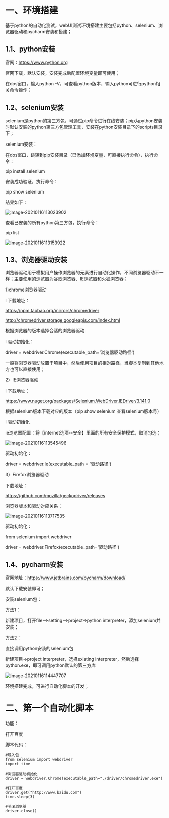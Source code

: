 # 一、环境搭建

基于python的自动化测试，webUI测试环境搭建主要包括python、selenium、浏览器驱动和pycharm安装和搭建；

## 1.1、python安装

官网：https://www.python.org

官网下载，默认安装，安装完成后配置环境变量即可使用；

在dos窗口，输入python -V，可查看python版本，输入python可进行python相关命令操作；

## 1.2、selenium安装

selenium是python的第三方包，可通过pip命令进行在线安装；pip为python安装时默认安装的python第三方包管理工具，安装在python安装目录下的scripts目录下；

selenium安装：

在dos窗口，跳转到pip安装目录（已添加环境变量，可直接执行命令），执行命令：

pip install selenium

安装成功验证，执行命令：

pip show selenium

结果如下：

![image-20210116113023902](D:\GitBook\SoftwareSource\mybook\img\image-20210116113023902.png)

查看已安装的所有python第三方包，执行命令：

pip list

![image-20210116113153922](D:\GitBook\SoftwareSource\mybook\img\image-20210116113153922.png)

## 1.3、浏览器驱动安装

浏览器驱动用于模拟用户操作浏览器的元素进行自动化操作，不同浏览器驱动不一样；主要使用的浏览器为谷歌浏览器、IE浏览器和火狐浏览器；

1)chrome浏览器驱动

l 下载地址：

https://npm.taobao.org/mirrors/chromedriver

http://chromedriver.storage.googleapis.com/index.html

根据浏览器的版本选择合适的浏览器驱动

l 驱动初始化：

driver = webdriver.Chrome(executable_path='浏览器驱动路径')

一般将浏览器驱动放置于项目中，然后使用项目的相对路径，当脚本复制到其他地方也可以直接使用；

 

2）IE浏览器驱动

l 下载地址：

https://www.nuget.org/packages/Selenium.WebDriver.IEDriver/3.141.0

根据selenium版本下载对应的版本（pip show selenium 查看selenium版本号）

l 驱动初始化

ie浏览器配置：将【internet选项--安全】里面的所有安全保护模式，取消勾选；

![image-20210116113545496](D:\GitBook\SoftwareSource\mybook\img\image-20210116113545496.png)

驱动初始化：

driver = webdriver.Ie(executable_path = '驱动路径')

 

3）Firefox浏览器驱动

下载地址：

https://github.com/mozilla/geckodriver/releases

浏览器版本和驱动对应关系：

![image-20210116113717535](D:\GitBook\SoftwareSource\mybook\img\image-20210116113717535.png)

驱动初始化：

from selenium import webdriver

driver = webdriver.Firefox(executable_path='驱动路径')

## 1.4、pycharm安装

官网地址：https://www.jetbrains.com/pycharm/download/

默认下载安装即可；

安装selenium包：

方法1：

新建项目，打开file-->setting-->project->python interpreter，添加selenium并安装；

方法2：

直接调用python安装的selenium包

新建项目->project interpreter，选择existing interpreter，然后选择python.exe，即可调用python默认的第三方库

![image-20210116114447707](D:\GitBook\SoftwareSource\mybook\img\image-20210116114447707.png)

环境搭建完成，可进行自动化脚本的开发；

# 二、第一个自动化脚本

功能：

打开百度

脚本代码：

```
#导入包
from selenium import webdriver
import time

#浏览器驱动初始化
driver = webdriver.Chrome(executable_path="./driver/chromedriver.exe")

#打开百度
driver.get("http://www.baidu.com")
time.sleep(3)

#关闭浏览器
driver.close()
```

